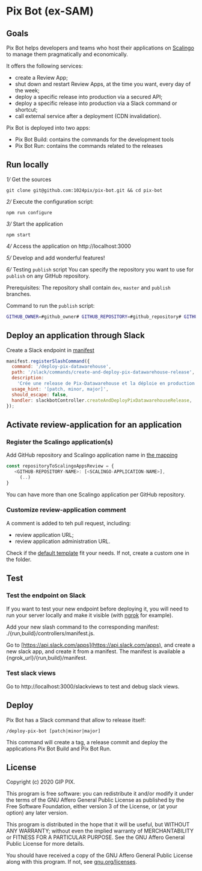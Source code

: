 # Pix Bot (ex-SAM)

## Goals
Pix Bot helps developers and teams who host their applications on [Scalingo](https://scalingo.com) to manage them pragmatically and economically.

It offers the following services:
- create a Review App;
- shut down and restart Review Apps, at the time you want, every day of the week;
- deploy a specific release into production via a secured API;
- deploy a specific release into production via a Slack command or shortcut;
- call external service after a deployment (CDN invalidation).

Pix Bot is deployed into two apps:
- Pix Bot Build: contains the commands for the development tools
- Pix Bot Run: contains the commands related to the releases

## Run locally

*1/* Get the sources

```
git clone git@github.com:1024pix/pix-bot.git && cd pix-bot
```

*2/* Execute the configuration script:

```
npm run configure
```

*3/* Start the application

```
npm start
```

*4/* Access the application on http://localhost:3000

*5/* Develop and add wonderful features!

*6/* Testing `publish` script
You can specify the repository you want to use for `publish` on any GitHub repository.

Prerequisites: The repository shall contain `dev`, `master` and `publish` branches.

Command to run the `publish` script:
```sh
GITHUB_OWNER=#github_owner# GITHUB_REPOSITORY=#github_repository# GITHUB_PERSONAL_ACCESS_TOKEN=#github_personal_token# GIT_USER_NAME=#user_name# GIT_USER_EMAIL=#user_email# scripts/publish.sh (path|minor|major)
```

## Deploy an application through Slack

Create a Slack endpoint in [manifest](./run/manifest.js)
```js
manifest.registerSlashCommand({
  command: '/deploy-pix-datawarehouse',
  path: '/slack/commands/create-and-deploy-pix-datawarehouse-release',
  description:
    'Crée une release de Pix-Datawarehouse et la déploie en production (pix-datawarehouse-production & pix-datawarehouse-ex-production)',
  usage_hint: '[patch, minor, major]',
  should_escape: false,
  handler: slackbotController.createAndDeployPixDatawarehouseRelease,
});
```


## Activate review-application for an application

### Register the Scalingo application(s)

Add GitHub repository and Scalingo application name in [the mapping](./build/controllers/github.js)
```js
const repositoryToScalingoAppsReview = {
   <GITHUB-REPOSITORY-NAME>: [<SCALINGO-APPLICATION-NAME>],
     (..)
}
```

You can have more than one Scalingo application per GitHub repository.

### Customize review-application comment
A comment is added to teh pull request, including:
- review application URL;
- review application administration URL.

Check if the [default template](./build/templates/pull-request-messages/default.md) fit your needs.
If not, create a custom one in the folder.

## Test 

### Test the endpoint on Slack

If you want to test your new endpoint before deploying it, 
you will need to run your server locally and make it visible (with [ngrok][] for example).

Add your new slash command to the corresponding manifest: ./{run,build}/controllers/manifest.js.

Go to [https://api.slack.com/apps](https://api.slack.com/apps), and create a new slack app, and create it from a manifest. The manifest is available a {ngrok_url}/{run,build}/manifest.

### Test slack views

Go to http://localhost:3000/slackviews to test and debug slack views.

## Deploy

Pix Bot has a Slack command that allow to release itself:
```
/deploy-pix-bot [patch|minor|major]
```
This command will create a tag, a release commit and deploy the applications Pix Bot Build and Pix Bot Run.

## License

Copyright (c) 2020 GIP PIX.

This program is free software: you can redistribute it and/or modify it under the terms of the GNU Affero General Public License as published by the Free Software Foundation, either version 3 of the License, or (at your option) any later version.

This program is distributed in the hope that it will be useful, but WITHOUT ANY WARRANTY; without even the implied warranty of MERCHANTABILITY or FITNESS FOR A PARTICULAR PURPOSE. See the GNU Affero General Public License for more details.

You should have received a copy of the GNU Affero General Public License along with this program. If not, see [gnu.org/licenses](https://www.gnu.org/licenses/).

[ngrok]: https://ngrok.com/
